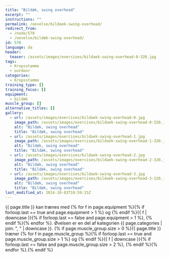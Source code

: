 ```yaml
---
title: "Bildæk, swing overhead"
excerpt: ""
instructions: ""
permalink: /oevelse/bildaek-swing-overhead/
redirect_from:
  - /node/578
  - /oevelse/bildæk-swing-overhead/
id: 578
language: da
header:
  teaser: /assets/images/exercises/bildaek-swing-overhead-0-320.jpg
tags:
  - Kropsstamme
  - outdoor
categories:
  - Kropsstamme
training_type: []
training_focus: []
equipment:
  - bildæk
muscle_group: []
alternative_titles: []
gallery:
  - url: /assets/images/exercises/bildaek-swing-overhead-0.jpg
    image_path: /assets/images/exercises/bildaek-swing-overhead-0-320.jpg
    alt: "Bildæk, swing overhead"
    title: "Bildæk, swing overhead"
  - url: /assets/images/exercises/bildaek-swing-overhead-1.jpg
    image_path: /assets/images/exercises/bildaek-swing-overhead-1-320.jpg
    alt: "Bildæk, swing overhead"
    title: "Bildæk, swing overhead"
  - url: /assets/images/exercises/bildaek-swing-overhead-2.jpg
    image_path: /assets/images/exercises/bildaek-swing-overhead-2-320.jpg
    alt: "Bildæk, swing overhead"
    title: "Bildæk, swing overhead"
  - url: /assets/images/exercises/bildaek-swing-overhead-3.jpg
    image_path: /assets/images/exercises/bildaek-swing-overhead-3-320.jpg
    alt: "Bildæk, swing overhead"
    title: "Bildæk, swing overhead"
last_modified_at: 2014-10-03T10:59:15Z
---
```


{{ page.title }} kan trænes med {% for f in page.equipment %}{% if forloop.last == true and page.equipment > 1 %} og {% endif %}{{ f | downcase  }}{% if forloop.last == false and page.equipment > 1 %}, {% endif %}{% endfor %}. Øvelsen er en del af kategorien {{ page.categories | join: ", " | downcase }}. {% if page.muscle_group.size > 0 %}{{ page.title }} træner {% for f in page.muscle_group %}{% if forloop.last == true and page.muscle_group.size > 1 %} og {% endif %}{{ f | downcase }}{% if forloop.last == false and page.muscle_group.size > 2 %}, {% endif %}{% endfor %}.{% endif %}
